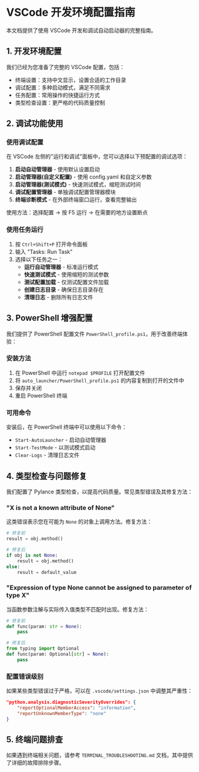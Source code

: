 # VSCode 开发环境配置指南

本文档提供了使用 VSCode 开发和调试自动启动器的完整指南。

## 1. 开发环境配置

我们已经为您准备了完整的 VSCode 配置，包括：

- 终端设置：支持中文显示，设置合适的工作目录
- 调试配置：多种启动模式，满足不同需求
- 任务配置：常用操作的快捷运行方式
- 类型检查设置：更严格的代码质量控制

## 2. 调试功能使用

### 使用调试配置

在 VSCode 左侧的"运行和调试"面板中，您可以选择以下预配置的调试选项：

1. **启动自动管理器** - 使用默认设置启动
2. **启动管理器(自定义配置)** - 使用 config.yaml 和自定义参数
3. **启动管理器(测试模式)** - 快速测试模式，缩短测试时间
4. **调试配置管理器** - 单独调试配置管理器模块
5. **终端诊断模式** - 在外部终端窗口运行，查看完整输出

使用方法：选择配置 -> 按 F5 运行 -> 在需要的地方设置断点

### 使用任务运行

1. 按 `Ctrl+Shift+P` 打开命令面板
2. 输入 "Tasks: Run Task"
3. 选择以下任务之一：
   - **运行自动管理器** - 标准运行模式
   - **快速测试模式** - 使用缩短的测试参数
   - **测试配置加载** - 仅测试配置文件加载
   - **创建日志目录** - 确保日志目录存在
   - **清理日志** - 删除所有日志文件

## 3. PowerShell 增强配置

我们提供了 PowerShell 配置文件 `PowerShell_profile.ps1`，用于改善终端体验：

### 安装方法

1. 在 PowerShell 中运行 `notepad $PROFILE` 打开配置文件
2. 将 `auto_launcher/PowerShell_profile.ps1` 的内容复制到打开的文件中
3. 保存并关闭
4. 重启 PowerShell 终端

### 可用命令

安装后，在 PowerShell 终端中可以使用以下命令：

- `Start-AutoLauncher` - 启动自动管理器
- `Start-TestMode` - 以测试模式启动
- `Clear-Logs` - 清理日志文件

## 4. 类型检查与问题修复

我们配置了 Pylance 类型检查，以提高代码质量。常见类型错误及其修复方法：

### "X is not a known attribute of None"

这类错误表示您在可能为 `None` 的对象上调用方法。修复方法：

```python
# 修复前
result = obj.method()

# 修复后
if obj is not None:
    result = obj.method()
else:
    result = default_value
```

### "Expression of type None cannot be assigned to parameter of type X"

当函数参数注解与实际传入值类型不匹配时出现。修复方法：

```python
# 修复前
def func(param: str = None):
    pass

# 修复后
from typing import Optional
def func(param: Optional[str] = None):
    pass
```

### 配置错误级别

如果某些类型错误过于严格，可以在 `.vscode/settings.json` 中调整其严重性：

```json
"python.analysis.diagnosticSeverityOverrides": {
    "reportOptionalMemberAccess": "information",
    "reportUnknownMemberType": "none"
}
```

## 5. 终端问题排查

如果遇到终端相关问题，请参考 `TERMINAL_TROUBLESHOOTING.md` 文档，其中提供了详细的故障排除步骤。
